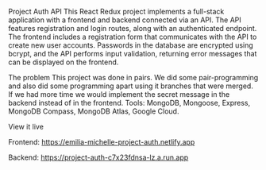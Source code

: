 Project Auth API
This React Redux project implements a full-stack application with a frontend and backend connected via an API. The API features registration and login routes, along with an authenticated endpoint. The frontend includes a registration form that communicates with the API to create new user accounts. Passwords in the database are encrypted using bcrypt, and the API performs input validation, returning error messages that can be displayed on the frontend.

The problem
This project was done in pairs. We did some pair-programming and also did some programming apart using it branches that were merged. If we had more time we would implement the secret message in the backend instead of in the frontend. Tools: MongoDB, Mongoose, Express, MongoDB Compass, MongoDB Atlas, Google Cloud.

View it live

Frontend: https://emilia-michelle-project-auth.netlify.app

Backend: https://project-auth-c7x23fdnsa-lz.a.run.app
